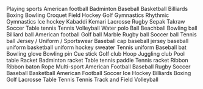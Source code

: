 Playing sports
American football
Badminton
Baseball
Basketball
Billiards
Boxing
Bowling
Croquet
Field Hockey
Golf
Gymnastics
Rhythmic Gymnastics
Ice hockey
Kabaddi
Kemari
Lacrosse
Rugby
Sepak Takraw
Soccer
Table tennis
Tennis
Volleyball
Water polo
Ball
Beachball
Bowling ball
Billiard ball
American football
Golf ball
Marble
Rugby ball
Soccer ball
Tennis ball
Jersey / Uniform / Sportswear
Baseball cap
baseball jersey
baseball uniform
basketball uniform
hockey sweater
Tennis uniform
Baseball bat
Bowling glove
Bowling pin
Cue stick
Golf club
Hoop
Juggling club
Pool table
Racket
Badminton racket
Table tennis paddle
Tennis racket
Ribbon
Ribbon baton
Rope
Multi-sport
American Football
Baseball
Rugby
Soccer
Baseball
Basketball
American Football
Soccer
Ice Hockey
Billiards
Boxing
Golf
Lacrosse
Table Tennis
Tennis
Track and Field
Volleyball
